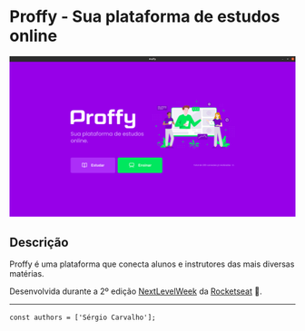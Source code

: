 # Proffy - Sua plataforma de estudos online

![screenshot](https://github.com/sergiocme/proffy/blob/master/screenshot.png?raw=true "Proffy Screenshot")

## Descrição

Proffy é uma plataforma que conecta alunos e instrutores das mais diversas matérias.

Desenvolvida durante a 2º edição [NextLevelWeek](https://nextlevelweek.com/) da [Rocketseat](https://rocketseat.com.br/) 💜.

---

```
const authors = ['Sérgio Carvalho'];
```
